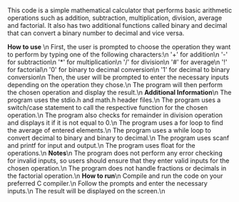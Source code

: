This code is a simple mathematical calculator that performs basic arithmetic operations such as addition, subtraction, multiplication, division, average and factorial. It also has two additional functions called binary and decimal that can convert a binary number to decimal and vice versa.

**How to use** \n
First, the user is prompted to choose the operation they want to perform by typing one of the following characters:\n
'+' for addition\n
'-' for subtraction\n
'*' for multiplication\n
'/' for division\n
'#' for average\n
'!' for factorial\n
'0' for binary to decimal conversion\n
'1' for decimal to binary conversion\n
Then, the user will be prompted to enter the necessary inputs depending on the operation they chose.\n
The program will then perform the chosen operation and display the result.\n
**Additional Information**\n
The program uses the stdio.h and math.h header files.\n
The program uses a switch/case statement to call the respective function for the chosen operation.\n
The program also checks for remainder in division operation and displays it if it is not equal to 0.\n
The program uses a for loop to find the average of entered elements.\n
The program uses a while loop to convert decimal to binary and binary to decimal.\n
The program uses scanf and printf for input and output.\n
The program uses float for the operations.\n
**Notes**\n
The program does not perform any error checking for invalid inputs, so users should ensure that they enter valid inputs for the chosen operation.\n
The program does not handle fractions or decimals in the factorial operation.\n
**How to run**\n
Compile and run the code on your preferred C compiler.\n
Follow the prompts and enter the necessary inputs.\n
The result will be displayed on the screen.\n
